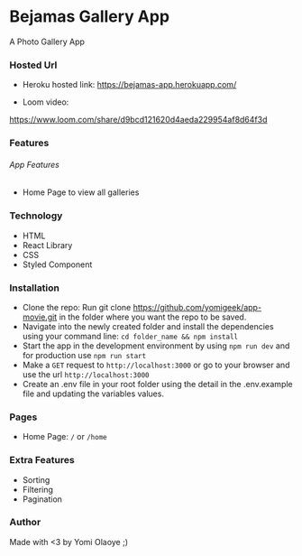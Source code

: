 # Bejamas Gallery App
A Photo Gallery App

### Hosted Url
- Heroku hosted link: https://bejamas-app.herokuapp.com/

- Loom video: 

https://www.loom.com/share/d9bcd121620d4aeda229954af8d64f3d

### Features

###### App Features
- Home Page to view all galleries

### Technology
- HTML
- React Library
- CSS
- Styled Component


### Installation
- Clone the repo: Run git clone https://github.com/yomigeek/app-movie.git in the folder where you want the repo to be saved.
- Navigate into the newly created folder and install the dependencies using your command line: ```cd folder_name && npm install```
- Start the app in the development environment by using ```npm run dev``` and for production use ```npm run start```
- Make a ```GET``` request to ```http://localhost:3000``` or go to your browser and use the url ```http://localhost:3000```
- Create an .env file in your root folder using the detail in the .env.example file and updating the variables values.


### Pages
- Home Page: ```/``` or ```/home```


### Extra Features
- Sorting
- Filtering
- Pagination

### Author
Made with <3 by Yomi Olaoye ;)
